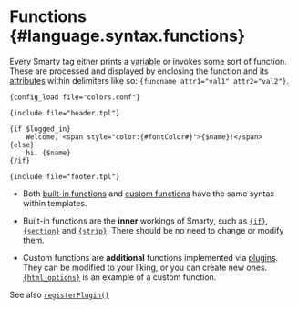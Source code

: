 Functions {#language.syntax.functions}
=========

Every Smarty tag either prints a [variable](#language.variables) or
invokes some sort of function. These are processed and displayed by
enclosing the function and its [attributes](#language.syntax.attributes)
within delimiters like so: `{funcname attr1="val1" attr2="val2"}`.


    {config_load file="colors.conf"}

    {include file="header.tpl"}

    {if $logged_in}
        Welcome, <span style="color:{#fontColor#}">{$name}!</span>
    {else}
        hi, {$name}
    {/if}

    {include file="footer.tpl"}

      

-   Both [built-in functions](#language.builtin.functions) and [custom
    functions](#language.custom.functions) have the same syntax within
    templates.

-   Built-in functions are the **inner** workings of Smarty, such as
    [`{if}`](#language.function.if),
    [`{section}`](#language.function.section) and
    [`{strip}`](#language.function.strip). There should be no need to
    change or modify them.

-   Custom functions are **additional** functions implemented via
    [plugins](#plugins). They can be modified to your liking, or you can
    create new ones. [`{html_options}`](#language.function.html.options)
    is an example of a custom function.

See also [`registerPlugin()`](#api.register.plugin)
